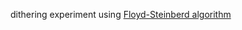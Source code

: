 dithering experiment using [Floyd-Steinberd algorithm](https://en.wikipedia.org/wiki/Floyd%E2%80%93Steinberg_dithering)